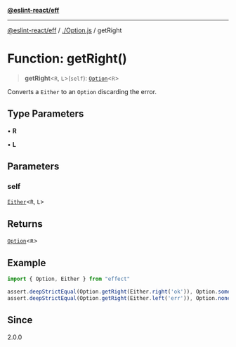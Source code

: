 [**@eslint-react/eff**](../../README.md)

***

[@eslint-react/eff](../../README.md) / [./Option.js](../README.md) / getRight

# Function: getRight()

> **getRight**\<`R`, `L`\>(`self`): [`Option`](../type-aliases/Option.md)\<`R`\>

Converts a `Either` to an `Option` discarding the error.

## Type Parameters

• **R**

• **L**

## Parameters

### self

[`Either`](../../Either.js/type-aliases/Either.md)\<`R`, `L`\>

## Returns

[`Option`](../type-aliases/Option.md)\<`R`\>

## Example

```ts
import { Option, Either } from "effect"

assert.deepStrictEqual(Option.getRight(Either.right('ok')), Option.some('ok'))
assert.deepStrictEqual(Option.getRight(Either.left('err')), Option.none())
```

## Since

2.0.0
